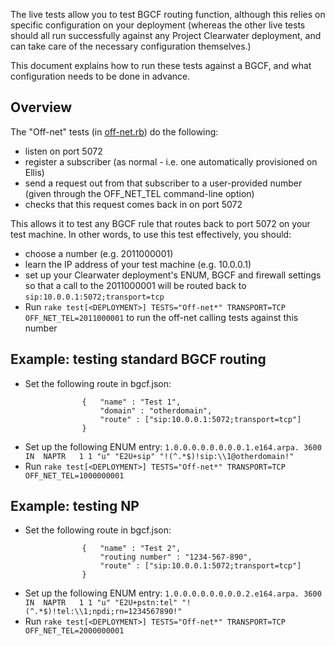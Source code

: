 The live tests allow you to test BGCF routing function, although this
relies on specific configuration on your deployment (whereas the other
live tests should all run successfully against any Project Clearwater
deployment, and can take care of the necessary configuration
themselves.)

This document explains how to run these tests against a BGCF, and what
configuration needs to be done in advance.

## Overview ##

The "Off-net" tests (in [off-net.rb](lib/tests/off-net.rb)) do the
following:

* listen on port 5072
* register a subscriber (as normal - i.e. one automatically
  provisioned on Ellis)
* send a request out from that subscriber to a user-provided number
  (given through the OFF_NET_TEL command-line option)
* checks that this request comes back in on port 5072

This allows it to test any BGCF rule that routes back to port 5072 on
your test machine. In other words, to use this test effectively, you
should:

* choose a number (e.g. 2011000001)
* learn the IP address of your test machine (e.g. 10.0.0.1)
* set up your Clearwater deployment's ENUM, BGCF and firewall settings
  so that a call to the 2011000001 will be routed back to
  `sip:10.0.0.1:5072;transport=tcp`
* Run `rake test[<DEPLOYMENT>] TESTS="Off-net*" TRANSPORT=TCP OFF_NET_TEL=2011000001`
  to run the off-net calling tests against this number

## Example: testing standard BGCF routing ##

* Set the following route in bgcf.json:
```
                {   "name" : "Test 1",
                    "domain" : "otherdomain",
                    "route" : ["sip:10.0.0.1:5072;transport=tcp"]
                }
```
* Set up the following ENUM entry:
        `1.0.0.0.0.0.0.0.0.1.e164.arpa.	3600	IN	NAPTR	1 1 "u" "E2U+sip" "!(^.*$)!sip:\\1@otherdomain!"`
*  Run `rake test[<DEPLOYMENT>] TESTS="Off-net*" TRANSPORT=TCP OFF_NET_TEL=1000000001`

## Example: testing NP ##

* Set the following route in bgcf.json:
```
                {   "name" : "Test 2",
                    "routing number" : "1234-567-890",
                    "route" : ["sip:10.0.0.1:5072;transport=tcp"]
                }
```
* Set up the following ENUM entry:
        `1.0.0.0.0.0.0.0.0.2.e164.arpa.	3600	IN	NAPTR	1 1 "u" "E2U+pstn:tel" "!(^.*$)!tel:\\1;npdi;rn=1234567890!"`
*  Run `rake test[<DEPLOYMENT>] TESTS="Off-net*" TRANSPORT=TCP OFF_NET_TEL=2000000001`
